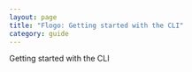 ```yaml
---
layout: page
title: "Flogo: Getting started with the CLI"
category: guide
---
```


Getting started with the CLI
